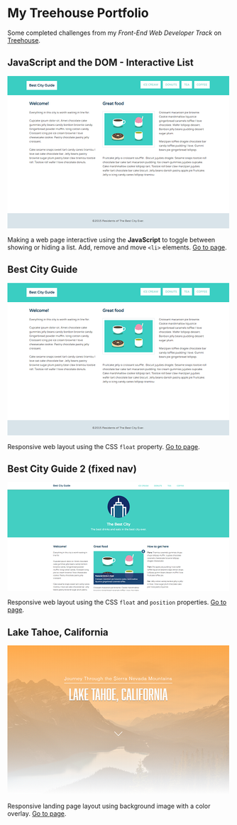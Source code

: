 # My Treehouse Portfolio

Some completed challenges from my _Front-End Web Developer Track_ on [Treehouse](https://teamtreehouse.com/).

## JavaScript and the DOM - Interactive List

[![Image](./project-images/best-city-guide.png)](https://luisgerardodev.github.io/treehouse-portfolio/js-list/)

Making a web page interactive using the __JavaScript__ to toggle between showing or hiding a list. Add, remove and move `<li>` elements. [Go to page](https://luisgerardodev.github.io/treehouse-portfolio/js-list/).

## Best City Guide

[![Image](./project-images/best-city-guide.png)](https://luisgerardodev.github.io/treehouse-portfolio/css-floats/)

Responsive web layout using the CSS `float` property. [Go to page](https://luisgerardodev.github.io/treehouse-portfolio/css-floats/).

## Best City Guide 2 (fixed nav)

[![Image](./project-images/best-city-guide-2.png)](https://luisgerardodev.github.io/treehouse-portfolio/css-position/)

Responsive web layout using the CSS `float` and `position` properties. [Go to page](https://luisgerardodev.github.io/treehouse-portfolio/css-position/).

## Lake Tahoe, California

[![Image](./project-images/lake-tahoe.png)](https://luisgerardodev.github.io/treehouse-portfolio/css-shadows/)

Responsive landing page layout using background image with a color overlay. [Go to page](https://luisgerardodev.github.io/treehouse-portfolio/css-shadows/).
